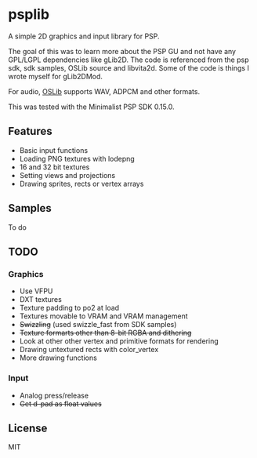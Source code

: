 # psplib

A simple 2D graphics and input library for PSP.

The goal of this was to learn more about the PSP GU and not have any GPL/LGPL dependencies like gLib2D.
The code is referenced from the psp sdk, sdk samples, OSLib source and libvita2d.
Some of the code is things I wrote myself for gLib2DMod.

For audio, [OSLib](https://github.com/hexundev/oslibaudio) supports WAV, ADPCM and other formats.

This was tested with the Minimalist PSP SDK 0.15.0.

## Features
- Basic input functions
- Loading PNG textures with lodepng
- 16 and 32 bit textures
- Setting views and projections
- Drawing sprites, rects or vertex arrays

## Samples
To do

## TODO
### Graphics
- Use VFPU
- DXT textures
- Texture padding to po2 at load
- Textures movable to VRAM and VRAM management
- ~~Swizzling~~ (used swizzle_fast from SDK samples)
- ~~Texture formarts other than 8-bit RGBA and dithering~~ 
- Look at other other vertex and primitive formats for rendering
- Drawing untextured rects with color_vertex
- More drawing functions

### Input
- Analog press/release 
- ~~Get d-pad as float values~~

## License
MIT
